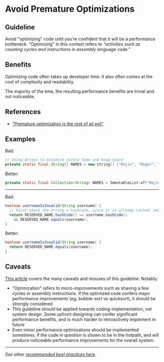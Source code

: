 Avoid Premature Optimizations
=============================

Guideline
---------
Avoid "optimizing" code until you're confident that it will be a performance bottleneck. "Optimizing" in this context refers to *"activities such as counting cycles and instructions in assembly language code."*

Benefits
---------
Optimizing code often takes up developer time. It also often comes at the cost of complexity and readability. 

The majority of the time, the resulting performance benefits are trivial and not noticeable.

References
---------
- ["Premature optimization is the root of all evil"](https://en.wikipedia.org/wiki/Program_optimization)
  
Examples
---------
Bad:
```java
// Using Arrays to minimize access time and heap-space 
private static final String[] NAMES = new string[] {"Rajiv", "Roger", "Riu"}; 
```

Better:
```java
private static final Collection<String> NAMES = ImmutableList.of("Rajiv", "Roger", "Riu");
```

----------

Bad:
```java 
boolean usernameIsInvalid(String username) {
  // First check the String's hashcode, since it is already cached, and can be compared in constant time
  return RESERVED_NAME.hashCode() == username.hashCode()
    && RESERVED_NAME.equals(username);
} 
```

Better:
```java 
boolean usernameIsInvalid(String username) {
  return RESERVED_NAME.equals(username);
} 
```

Caveats
---------
[This article](https://ubiquity.acm.org/article.cfm?id=1513451) covers the many caveats and misuses of this guideline. Notably:
- "Optimization" refers to micro-improvements such as shaving a few cycles or assembly instructions. If the optimized code confers major performance improvements (eg, bubble-sort vs quicksort), it should be strongly considered
- This guideline should be applied towards coding-implementation, not system design. Some upfront designing can confer significant performance benefits, and is much harder to retroactively implement in future 
- Even minor performance optimizations should be implemented sometimes, if the code in question is shown to be in the hotpath, and will produce noticeable performance improvements for the overall system.

----

*See other [recommended best practices here](https://github.com/RvPr/Awesome-Best-Practices/blob/master/README.md).*